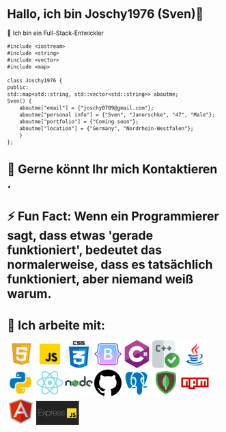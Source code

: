 # Hallo, ich bin Joschy1976 (Sven)👋



 Ich bin ein Full-Stack-Entwickler


    
    #include <iostream>
    #include <string>
    #include <vector>
    #include <map>

    class Joschy1976 {
    public:
    std::map<std::string, std::vector<std::string>> aboutme;
    Sven() {
        aboutme["email"] = {"joschy0709@gmail.com"};
        aboutme["personal info"] = {"Sven", "Janorschke", "47", "Male"};
        aboutme["portfolio"] = {"Coming soon"};
        aboutme["location"] = {"Germany", "Nordrhein-Westfalen"};
        }
    };
# 💬 Gerne könnt Ihr mich Kontaktieren .

# ⚡ Fun Fact: Wenn ein Programmierer sagt, dass etwas 'gerade funktioniert', bedeutet das    	 	           normalerweise, dass es tatsächlich funktioniert, aber niemand weiß warum.

# 🤔 Ich arbeite mit:
   
<div style="display: inline-block;">
    <!-- HTML 5 -->
    <img src="html5.svg" alt="HTML 5" width="64"/>
    <!-- JavaScript -->
    <img src="icons8-javascript.gif" alt="JavaScript" width="64"/>
    <!-- CSS -->
    <img src="css.png" alt="CSS" width="64"/>
    <!-- Bootstrap -->
    <img src="icons8-bootstrap-512.png" alt="Bootstrap" width="64"/>
    <!-- C# -->
    <img src="cis.png" alt="C#" width="64"/>
    <!-- C++ -->
    <img src="uberprufen.png" alt="C++" width="64"/>
    <!-- Java -->
    <img src="icons8-java-kaffeetassenlogo.svg" alt="Java" width="64"/>
    <!-- Python -->
    <img src="icons8-python.gif" alt="Python" width="64"/>
    <!-- React -->
    <img src="icons8-react-native-480.png" alt="React" width="64"/>
    <!-- Node.js -->
    <img src="icons8-nodejs.svg" alt="Node.js" width="64"/>
    <!-- GitHub -->
    <img src="github.png" alt="GitHub" width="64"/>
    <!-- PostgreSQL -->
    <img src="icons8-postgresql-480.png" alt="PostgreSQL" width="64"/>
    <!-- MongoDB -->
    <img src="icons8-mongodb-480.png" alt="MongoDB" width="64"/>
     <!-- NPM -->
    <img src="icons8-npm.svg" alt="NPM" width="64"/>
    <!-- Angular -->
    <img src="icons8-angularjs-48.png" alt="Angular" width="64"/>
    <!-- Express.js -->
    <img src="1686391647921.png" alt="Express.js" width="100"/>
</div>

